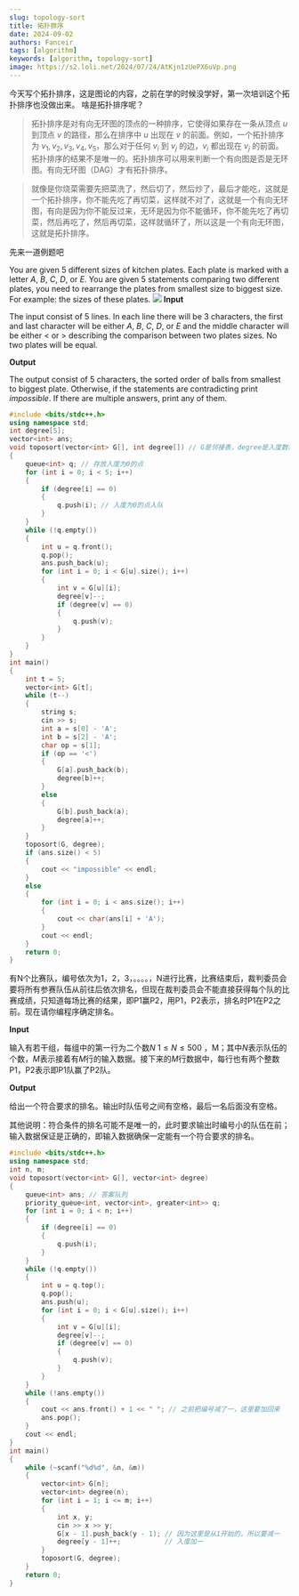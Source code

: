 ```yaml
---
slug: topology-sort
title: 拓扑排序
date: 2024-09-02
authors: Fanceir
tags: [algorithm]
keywords: [algorithm, topology-sort]
image: https://s2.loli.net/2024/07/24/AtKjn1zUePX6uVp.png
---
```



今天写个拓扑排序，这是图论的内容，之前在学的时候没学好，第一次培训这个拓扑排序也没做出来。
啥是拓扑排序呢？

>拓扑排序是对有向无环图的顶点的一种排序，它使得如果存在一条从顶点 $u$ 到顶点 $v$ 的路径，那么在排序中 $u$ 出现在 $v$ 的前面。例如，一个拓扑排序为 $v_1,v_2,v_3,v_4,v_5$，那么对于任何 $v_i$ 到 $v_j$ 的边，$v_i$ 都出现在 $v_j$ 的前面。拓扑排序的结果不是唯一的。拓扑排序可以用来判断一个有向图是否是无环图。有向无环图（DAG）才有拓扑排序。

>就像是你烧菜需要先把菜洗了，然后切了，然后炒了，最后才能吃，这就是一个拓扑排序，你不能先吃了再切菜，这样就不对了，这就是一个有向无环图，有向是因为你不能反过来，无环是因为你不能循环，你不能先吃了再切菜，然后再吃了，然后再切菜，这样就循环了，所以这是一个有向无环图，这就是拓扑排序。

先来一道例题吧

You are given 5 different sizes of kitchen plates. Each plate is marked with a letter $A$, $B$, $C$, $D$, or $E$. You are given 5 statements comparing two different plates, you need to rearrange the plates from smallest size to biggest size. For example: the sizes of these plates.
![](https://espresso.codeforces.com/39269782371c984cd42f2d62db51ae91b9ceb12d.png)
**Input**

The input consist of 5 lines. In each line there will be 3 characters, the first and last character will be either $A$, $B$, $C$, $D$, or $E$ and the middle character will be either $<$ or $>$ describing the comparison between two plates sizes. No two plates will be equal.

**Output**

The output consist of $5$ characters, the sorted order of balls from smallest to biggest plate. Otherwise, if the statements are contradicting print $impossible$. If there are multiple answers, print any of them.

```cpp
#include <bits/stdc++.h>
using namespace std;
int degree[5];
vector<int> ans;
void toposort(vector<int> G[], int degree[]) // G是邻接表，degree是入度数组
{
    queue<int> q; // 存放入度为0的点
    for (int i = 0; i < 5; i++)
    {
        if (degree[i] == 0)
        {
            q.push(i); // 入度为0的点入队
        }
    }
    while (!q.empty())
    {
        int u = q.front();
        q.pop();
        ans.push_back(u);
        for (int i = 0; i < G[u].size(); i++)
        {
            int v = G[u][i];
            degree[v]--;
            if (degree[v] == 0)
            {
                q.push(v);
            }
        }
    }
}
int main()
{
    int t = 5;
    vector<int> G[t];
    while (t--)
    {
        string s;
        cin >> s;
        int a = s[0] - 'A';
        int b = s[2] - 'A';
        char op = s[1];
        if (op == '<')
        {
            G[a].push_back(b);
            degree[b]++;
        }
        else
        {
            G[b].push_back(a);
            degree[a]++;
        }
    }
    toposort(G, degree);
    if (ans.size() < 5)
    {
        cout << "impossible" << endl;
    }
    else
    {
        for (int i = 0; i < ans.size(); i++)
        {
            cout << char(ans[i] + 'A');
        }
        cout << endl;
    }
    return 0;
}
```

有N个比赛队，编号依次为1，2，3，。。。。，N进行比赛，比赛结束后，裁判委员会要将所有参赛队伍从前往后依次排名，但现在裁判委员会不能直接获得每个队的比赛成绩，只知道每场比赛的结果，即P1赢P2，用P1，P2表示，排名时P1在P2之前。现在请你编程序确定排名。

**Input**

输入有若干组，每组中的第一行为二个数$N$ $1 \leq N \leq 500$
，M；其中$N$表示队伍的个数，$M$表示接着有$M$行的输入数据。接下来的$M$行数据中，每行也有两个整数P1，P2表示即P1队赢了P2队。

**Output**

给出一个符合要求的排名。输出时队伍号之间有空格，最后一名后面没有空格。

其他说明：符合条件的排名可能不是唯一的，此时要求输出时编号小的队伍在前；输入数据保证是正确的，即输入数据确保一定能有一个符合要求的排名。
```cpp
#include <bits/stdc++.h>
using namespace std;
int n, m;
void toposort(vector<int> G[], vector<int> degree)
{
    queue<int> ans; // 答案队列
    priority_queue<int, vector<int>, greater<int>> q;
    for (int i = 0; i < n; i++)
    {
        if (degree[i] == 0)
        {
            q.push(i);
        }
    }
    while (!q.empty())
    {
        int u = q.top();
        q.pop();
        ans.push(u);
        for (int i = 0; i < G[u].size(); i++)
        {
            int v = G[u][i];
            degree[v]--;
            if (degree[v] == 0)
            {
                q.push(v);
            }
        }
    }
    while (!ans.empty())
    {
        cout << ans.front() + 1 << " "; // 之前把编号减了一，这里要加回来
        ans.pop();
    }
    cout << endl;
}
int main()
{
    while (~scanf("%d%d", &n, &m))
    {
        vector<int> G[n];
        vector<int> degree(n);
        for (int i = 1; i <= m; i++)
        {
            int x, y;
            cin >> x >> y;
            G[x - 1].push_back(y - 1); // 因为这里是从1开始的，所以要减一
            degree[y - 1]++;           // 入度加一
        }
        toposort(G, degree);
    }
    return 0;
}
```